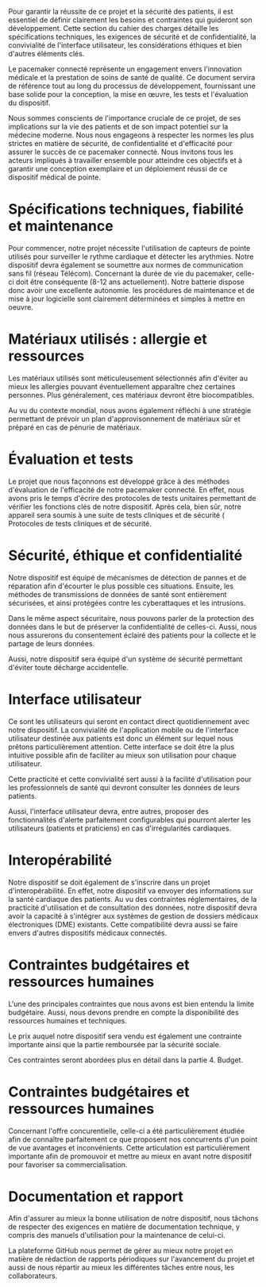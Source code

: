Pour garantir la réussite de ce projet et la sécurité des patients, il est essentiel de définir clairement les besoins et contraintes qui guideront son développement. Cette section du cahier des charges détaille les spécifications techniques, les exigences de sécurité et de confidentialité, la convivialité de l'interface utilisateur, les considérations éthiques et bien d'autres éléments clés.

Le pacemaker connecté représente un engagement envers l'innovation médicale et la prestation de soins de santé de qualité. Ce document servira de référence tout au long du processus de développement, fournissant une base solide pour la conception, la mise en œuvre, les tests et l'évaluation du dispositif.

Nous sommes conscients de l'importance cruciale de ce projet, de ses implications sur la vie des patients et de son impact potentiel sur la médecine moderne. Nous nous engageons à respecter les normes les plus strictes en matière de sécurité, de confidentialité et d'efficacité pour assurer le succès de ce pacemaker connecté. Nous invitons tous les acteurs impliqués à travailler ensemble pour atteindre ces objectifs et à garantir une conception exemplaire et un déploiement réussi de ce dispositif médical de pointe.


Spécifications techniques, fiabilité et maintenance
====================================================

Pour commencer, notre projet nécessite l'utilisation de capteurs de pointe utilisés pour surveiller le rythme cardiaque et détecter les arythmies. Notre dispositif devra également se soumettre aux normes de communication sans fil (réseau Télécom). Concernant la durée de vie du pacemaker, celle-ci doit être conséquente (8-12 ans actuellement). Notre batterie dispose donc avoir une excellente autonomie. les procédures de maintenance et de mise à jour logicielle sont clairement déterminées et simples à mettre en oeuvre. 


Matériaux utilisés : allergie et ressources
=============================================

Les matériaux utilisés sont méticuleusement sélectionnés afin d'éviter au mieux les allergies pouvant éventuellement apparaître chez certaines personnes. Plus généralement, ces matériaux devront être biocompatibles. 

Au vu du contexte mondial, nous avons également réfléchi à une stratégie permettant de prévoir un plan d'approvisonnement de matériaux sûr et préparé en cas de pénurie de matériaux. 


Évaluation et tests
====================

Le projet que nous façonnons est développé grâce à des méthodes d'évaluation de l'efficacité de notre pacemaker connecté. En effet, nous avons pris le temps d'écrire des protocoles de tests unitaires permettant de vérifier les fonctions clés de notre dispositif. Après cela, bien sûr, notre appareil sera soumis à une suite de tests cliniques et de sécurité (
Protocoles de tests cliniques et de sécurité.


Sécurité, éthique et confidentialité
===========================

Notre dispositif est équipé de mécanismes de détection de pannes et de réparation afin d'écourter le plus possible ces situations. Ensuite, les méthodes de transmissions de données de santé sont entièrement sécurisées, et ainsi protégées contre les cyberattaques et les intrusions.

Dans le même aspect sécuritaire, nous pouvons parler de la protection des données dans le but de préserver la confidentialité de celles-ci. Aussi, nous nous assurerons du consentement éclairé des patients pour la collecte et le partage de leurs données.

Aussi, notre dispositif sera équipé d'un système de sécurité permettant d'éviter toute décharge accidentelle.


Interface utilisateur
======================

Ce sont les utilisateurs qui seront en contact direct quotidiennement avec notre dispositif. La convivialité de l'application mobile ou de l'interface utilisateur destinée aux patients est donc un élément sur lequel nous prêtons particulièrement attention. Cette interface se doit être la plus intuitive possible afin de faciliter au mieux son utilisation pour chaque utilisateur.

Cette practicité et cette convivialité sert aussi à la facilité d'utilisation pour les professionnels de santé qui devront consulter les données de leurs patients. 

Aussi, l'interface utilisateur devra, entre autres, proposer des fonctionnalités d'alerte parfaitement configurables qui pourront alerter les utilisateurs (patients et praticiens) en cas d'irrégularités cardiaques. 


Interopérabilité
==================

Notre dispositif se doit également de s'inscrire dans un projet d'interopérabilité. En effet, notre dispositif va envoyer des informations sur la santé cardiaque des patients. Au vu des contraintes réglementaires, de la practicité d'utilisation et de consultation des données, notre dispositif devra avoir la capacité à s'intégrer aux systèmes de gestion de dossiers médicaux électroniques (DME) existants.
Cette compatibilité devra aussi se faire envers d'autres dispositifs médicaux connectés. 


Contraintes budgétaires et ressources humaines
===============================================

L'une des principales contraintes que nous avons est bien entendu la limite budgétaire. Aussi, nous devons prendre en compte la disponibilité des ressources humaines et techniques. 

Le prix auquel notre dispositif sera vendu est également une contrainte importante ainsi que la partie remboursée par la sécurité sociale. 

Ces contraintes seront abordées plus en détail dans la partie 4. Budget.


Contraintes budgétaires et ressources humaines
===============================================

Concernant l'offre concurentielle, celle-ci a été particulièrement étudiée afin de connaître parfaitement ce que proposent nos concurrents d'un point de vue avantages et inconvénients.
Cette articulation est particulièrement importante afin de promouvoir et mettre au mieux en avant notre dispositif pour favoriser sa commercialisation.


Documentation et rapport
==========================

Afin d'assurer au mieux la bonne utilisation de notre dispositif, nous tâchons de respecter des exigences en matière de documentation technique, y compris des manuels d'utilisation pour la maintenance de celui-ci. 

La plateforme GitHub nous permet de gérer au mieux notre projet en matière de rédaction de rapports périodiques sur l'avancement du projet et aussi de nous répartir au mieux les différentes tâches entre nous, les collaborateurs. 










